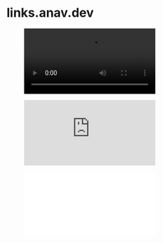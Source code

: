 # links.anav.dev

<figure>
<video>
  <source src="./.github/docs/demo.webm" type="video/webm">
</video>
</figure>

<figure>
<iframe src="https://www.youtube.com/embed/lMw5DOJOsDc?si=RUkgB4acrIxNA4eJ" title="Demo" frameborder="0" autoplay allowfullscreen></iframe>
</figure>

<figure>
  <iframe src="./.github/docs/demo.webm" frameborder="0" allowfullscreen="true"></iframe>
</figure>